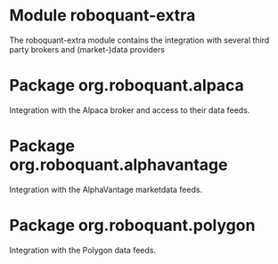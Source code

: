 # Module roboquant-extra

The roboquant-extra module contains the integration with several third party brokers and (market-)data providers

# Package org.roboquant.alpaca
Integration with the Alpaca broker and access to their data feeds.

# Package org.roboquant.alphavantage
Integration with the AlphaVantage marketdata feeds.

# Package org.roboquant.polygon
Integration with the Polygon data feeds.